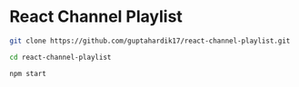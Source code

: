 # React Channel Playlist

```sh
git clone https://github.com/guptahardik17/react-channel-playlist.git
```

```sh
cd react-channel-playlist
```

```sh
npm start
```
